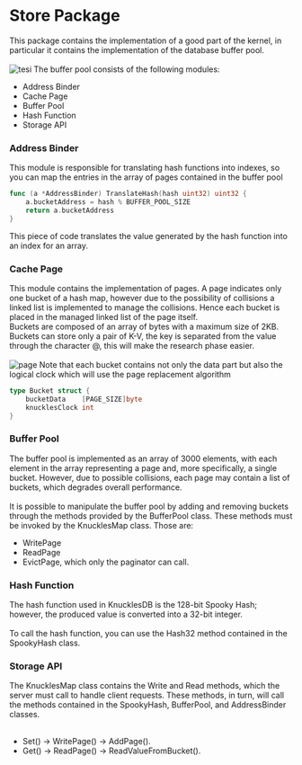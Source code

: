 # Store Package
This package contains the implementation of a good part of the kernel, in particular it contains the implementation of the database buffer pool. <br> <br>
![tesi](https://github.com/user-attachments/assets/c5e46d3c-c74a-46ed-9ed2-8bc2b643c2c8)
The buffer pool consists of the following modules: 
* Address Binder
* Cache Page
* Buffer Pool
* Hash Function
* Storage API
### Address Binder
This module is responsible for translating hash functions into indexes, so you can map the entries in the array of pages contained in the buffer pool <br>
```Go
func (a *AddressBinder) TranslateHash(hash uint32) uint32 {
	a.bucketAddress = hash % BUFFER_POOL_SIZE
	return a.bucketAddress
}
```
This piece of code translates the value generated by the hash function into an index for an array.
### Cache Page
This module contains the implementation of pages. A page indicates only one bucket of a hash map, however due to the possibility of collisions a linked list is implemented to manage the collisions. Hence each bucket is placed in the managed linked list of the page itself. <br>
Buckets are composed of an array of bytes with a maximum size of 2KB. Buckets can store only a pair of K-V, the key is separated from the value through the character @, this will make the research phase easier. <br><br>
![page](https://github.com/user-attachments/assets/ac6a0b10-2220-4329-9cd5-9798b62ba117)
Note that each bucket contains not only the data part but also the logical clock which will use the page replacement algorithm
```Go
type Bucket struct {
	bucketData    [PAGE_SIZE]byte
	knucklesClock int
}
```
### Buffer Pool
The buffer pool is implemented as an array of 3000 elements, with each element in the array representing a page and, more specifically, a single bucket. However, due to possible collisions, each page may contain a list of buckets, which degrades overall performance. <br> <br>
It is possible to manipulate the buffer pool by adding and removing buckets through the methods provided by the BufferPool class. These methods must be invoked by the KnucklesMap class.
Those are: 
* WritePage
* ReadPage
* EvictPage, which only the paginator can call.
### Hash Function 
The hash function used in KnucklesDB is the 128-bit Spooky Hash; however, the produced value is converted into a 32-bit integer. <br> <br>
To call the hash function, you can use the Hash32 method contained in the SpookyHash class.
### Storage API
The KnucklesMap class contains the Write and Read methods, which the server must call to handle client requests. These methods, in turn, will call the methods contained in the SpookyHash, BufferPool, and AddressBinder classes. <br> <br>
* Set() -> WritePage() -> AddPage().
* Get() -> ReadPage() -> ReadValueFromBucket().
